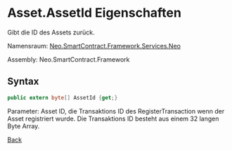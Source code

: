 # Asset.AssetId Eigenschaften

Gibt die ID des Assets zurück.

Namensraum: [Neo.SmartContract.Framework.Services.Neo](../../neo.md)

Assembly: Neo.SmartContract.Framework

## Syntax

```c#
public extern byte[] AssetId {get;}
```

Parameter: Asset ID, die Transaktions ID des RegisterTransaction wenn der Asset registriert wurde. Die Transaktions ID besteht aus einem 32 langen Byte Array.


[Back](../Asset.md)
